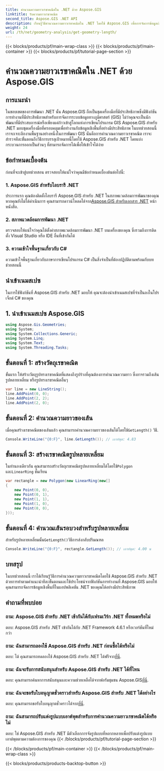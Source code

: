 ```yaml
---
title: คำนวณความยาวเรขาคณิตใน .NET ด้วย Aspose.GIS
linktitle: รับความยาวเรขาคณิต
second_title: Aspose.GIS .NET API
description: เรียนรู้วิธีคำนวณความยาวเรขาคณิตใน .NET โดยใช้ Aspose.GIS เพื่อการจัดการข้อมูลเชิงพื้นที่อย่างมีประสิทธิภาพ คำแนะนำทีละขั้นตอนพร้อมตัวอย่างโค้ด
weight: 24
url: /th/net/geometry-analysis/get-geometry-length/
---
```


{{< blocks/products/pf/main-wrap-class >}}
{{< blocks/products/pf/main-container >}}
{{< blocks/products/pf/tutorial-page-section >}}

# คำนวณความยาวเรขาคณิตใน .NET ด้วย Aspose.GIS

## การแนะนำ
ในขอบเขตของการพัฒนา .NET นั้น Aspose.GIS ถือเป็นชุดเครื่องมือที่มีประสิทธิภาพซึ่งมีฟังก์ชันการทำงานที่มีประสิทธิภาพสำหรับการจัดการระบบข้อมูลทางภูมิศาสตร์ (GIS) ไม่ว่าคุณจะเป็นนักพัฒนาที่มีประสบการณ์หรือเพียงแค่ก้าวเข้าสู่โลกแห่งการเขียนโปรแกรม GIS Aspose.GIS สำหรับ .NET มอบชุดเครื่องมือที่ครอบคลุมเพื่อทำงานกับข้อมูลเชิงพื้นที่อย่างมีประสิทธิภาพ ในบทช่วยสอนนี้ เราจะเจาะลึกงานพื้นฐานอย่างหนึ่งในการพัฒนา GIS นั่นคือการคำนวณความยาวเรขาคณิต เราจะสำรวจทีละขั้นตอนถึงวิธีการบรรลุเป้าหมายนี้โดยใช้ Aspose.GIS สำหรับ .NET โดยแบ่งกระบวนการออกเป็นส่วนๆ ที่สามารถจัดการได้เพื่อให้เข้าใจได้ง่าย
## ข้อกำหนดเบื้องต้น
ก่อนที่จะเข้าสู่บทช่วยสอน ตรวจสอบให้แน่ใจว่าคุณมีข้อกำหนดเบื้องต้นต่อไปนี้:
### 1. Aspose.GIS สำหรับไลบรารี .NET
 ประการแรก คุณต้องติดตั้งไลบรารี Aspose.GIS สำหรับ .NET ในสภาพแวดล้อมการพัฒนาของคุณ หากคุณยังไม่ได้ดำเนินการ คุณสามารถดาวน์โหลดได้จาก[Aspose.GIS สำหรับเอกสาร .NET](https://reference.aspose.com/gis/net/) หน้าหนังสือ.
### 2. สภาพแวดล้อมการพัฒนา .NET
ตรวจสอบให้แน่ใจว่าคุณได้ตั้งค่าสภาพแวดล้อมการพัฒนา .NET บนเครื่องของคุณ ซึ่งรวมถึงการติดตั้ง Visual Studio หรือ IDE อื่นที่เข้ากันได้
### 3. ความเข้าใจพื้นฐานเกี่ยวกับ C#
ความเข้าใจพื้นฐานเกี่ยวกับภาษาการเขียนโปรแกรม C# เป็นสิ่งจำเป็นที่ต้องปฏิบัติตามพร้อมกับบทช่วยสอนนี้

## นำเข้าเนมสเปซ
ในการใช้ฟังก์ชันที่ Aspose.GIS สำหรับ .NET มอบให้ คุณจะต้องนำเข้าเนมสเปซที่จำเป็นลงในโปรเจ็กต์ C# ของคุณ
## 1. นำเข้าเนมสเปซ Aspose.GIS
```csharp
using Aspose.Gis.Geometries;
using System;
using System.Collections.Generic;
using System.Linq;
using System.Text;
using System.Threading.Tasks;
```

## ขั้นตอนที่ 1: สร้างวัตถุเรขาคณิต
ขั้นแรก ให้สร้างวัตถุรูปทรงเรขาคณิตที่แสดงถึงรูปร่างที่คุณต้องการคำนวณความยาว ซึ่งอาจรวมถึงเส้น รูปหลายเหลี่ยม หรือรูปทรงเรขาคณิตอื่นๆ
```csharp
var line = new LineString();
line.AddPoint(0, 0);
line.AddPoint(2, 2);
line.AddPoint(2, 0);
```
## ขั้นตอนที่ 2: คำนวณความยาวของเส้น
 เมื่อคุณสร้างเรขาคณิตของเส้นแล้ว คุณสามารถคำนวณความยาวของเส้นได้โดยใช้`GetLength()` วิธี.
```csharp
Console.WriteLine("{0:F}", line.GetLength()); // เอาท์พุต: 4.83
```
## ขั้นตอนที่ 3: สร้างเรขาคณิตรูปหลายเหลี่ยม
 ในทำนองเดียวกัน คุณสามารถสร้างวัตถุเรขาคณิตรูปหลายเหลี่ยมได้โดยใช้`Polygon` และ`LinearRing` ชั้นเรียน
```csharp
var rectangle = new Polygon(new LinearRing(new[]
{
    new Point(0, 0),
    new Point(0, 1),
    new Point(1, 1),
    new Point(1, 0),
    new Point(0, 0),
}));
```
## ขั้นตอนที่ 4: คำนวณเส้นรอบวงสำหรับรูปหลายเหลี่ยม
 สำหรับรูปหลายเหลี่ยมนั้น`GetLength()`วิธีการส่งกลับปริมณฑล
```csharp
Console.WriteLine("{0:F}", rectangle.GetLength()); // เอาท์พุต: 4.00 น
```

## บทสรุป
ในบทช่วยสอนนี้ เราได้เรียนรู้วิธีการคำนวณความยาวเรขาคณิตโดยใช้ Aspose.GIS สำหรับ .NET ด้วยการทำตามคำแนะนำทีละขั้นตอนและใช้ประโยชน์จากฟังก์ชันการทำงานที่ Aspose.GIS มอบให้ คุณสามารถจัดการข้อมูลเชิงพื้นที่ในแอปพลิเคชัน .NET ของคุณได้อย่างมีประสิทธิภาพ
## คำถามที่พบบ่อย
### ถาม: Aspose.GIS สำหรับ .NET เข้ากันได้กับเฟรมเวิร์ก .NET ทั้งหมดหรือไม่
ตอบ: Aspose.GIS สำหรับ .NET เข้ากันได้กับ .NET Framework 4.6.1 หรือเวอร์ชันที่ใหม่กว่า
### ถาม: ฉันสามารถลองใช้ Aspose.GIS สำหรับ .NET ก่อนซื้อได้หรือไม่
 ตอบ: ได้ คุณสามารถทดลองใช้ Aspose.GIS สำหรับ .NET ได้ฟรีจาก[ที่นี่](https://releases.aspose.com/).
### ถาม: ฉันจะรับการสนับสนุนสำหรับ Aspose.GIS สำหรับ .NET ได้ที่ไหน
 ตอบ: คุณสามารถค้นหาการสนับสนุนและความช่วยเหลือได้จากฟอรัมชุมชน Aspose.GIS[ที่นี่](https://forum.aspose.com/c/gis/33).
### ถาม: ฉันจะขอรับใบอนุญาตชั่วคราวสำหรับ Aspose.GIS สำหรับ .NET ได้อย่างไร
 ตอบ: คุณสามารถขอรับใบอนุญาตชั่วคราวได้จาก[ที่นี่](https://purchase.aspose.com/temporary-license/).
### ถาม: ฉันสามารถปรับแต่งรูปแบบเอาต์พุตสำหรับการคำนวณความยาวเรขาคณิตได้หรือไม่
ตอบ: ใช่ Aspose.GIS สำหรับ .NET มีตัวเลือกการจัดรูปแบบที่หลากหลายเพื่อปรับแต่งรูปแบบเอาต์พุตตามความต้องการของคุณ
{{< /blocks/products/pf/tutorial-page-section >}}

{{< /blocks/products/pf/main-container >}}
{{< /blocks/products/pf/main-wrap-class >}}

{{< blocks/products/products-backtop-button >}}
